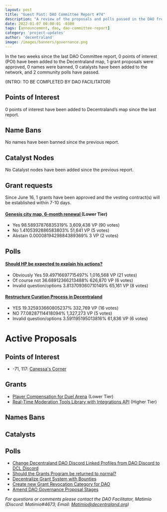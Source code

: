 ```yaml
---
layout: post
title: "Guest Post: DAO Committee Report #74"
description: "A review of the proposals and polls passed in the DAO from June 16 through June 30".
date: 2022-01-07 00:00:01 -0300
tags: [announcement, dao, dao-committee-report]
category: 'project-updates'
author: 'decentraland'
image: /images/banners/governance.png
---
```


In the two weeks since the last DAO Committee report, 0 points of interest (POI) have been added to the Decentraland map, 1 grant proposals were approved, 0 names were banned, 0 catalysts have been added to the network, and 2 community polls have passed.

(INTRO: TO BE COMPLETED BY DAO FACILITATOR)

## Points of Interest
0 points of interest have been added to Decentraland’s map since the last report.


## Name Bans

No names have been banned since the previous report.

## Catalyst Nodes
No Catalyst nodes have been added since the previous report.


## Grant requests
Since June 16, 1 grants have been approved and the vesting contract(s) will be established within 7-10 days.


#### [Genesis city map, 6-month renewal ](https://governance.decentraland.org/proposal/?id=542de96c-4e50-416e-b9e7-4650b6b82ae7) (Lower Tier)

* Yes 98.58937876835319% 3,609,438 VP (90 votes)
* No 1.4105392886583803% 51,641 VP (5 votes)
* Abstain 0.0000819429884389369% 3 VP (2 votes)


## Polls

#### [Should HP be expected to explain his actions?](https://governance.decentraland.org/proposal/?id=1355af96-4a7d-4590-a02e-da51049631fc)

* Obviously Yes 59.49716697715497% 1,016,568 VP (21 votes)
* Of course not 36.68912366213488% 626,870 VP (6 votes)
* Invalid question/options 3.813709360710149% 65,161 VP (8 votes)


#### [Restructure Curation Process in Decentraland](https://governance.decentraland.org/proposal/?id=e90262f4-92fb-4929-a535-a10a59ce4d67)

* YES 19.325933660805237% 332,769 VP (16 votes)
* NO 77.08287114418094% 1,327,273 VP (5 votes)
* Invalid question/options 3.591195195013816% 61,836 VP (6 votes)



# Active Proposals

## Points of Interest

* -71, 117: [Canessa&#39;s Corner](https://governance.decentraland.org/proposal/?id=e5567c0a-4083-4b59-91ac-f9a44285953e)

## Grants

* [Player Compensation for Duel Arena](https://governance.decentraland.org/proposal/?id=f4b8dba9-db3f-4f3c-a731-bd47141477e1) (Lower Tier)
* [Real-Time Moderation Tools Library with Integrations API](https://governance.decentraland.org/proposal/?id=ff630e17-5321-49fa-9796-7b782fc5c3a5) (Higher Tier)

## Names Bans


## Catalysts


## Polls

* [Change Decentraland DAO Discord Linked Profiles from DAO Discord to DCL Discord](https://governance.decentraland.org/proposal/?id=d7a3fbcf-5231-4f8c-b0dd-305f3f8c6ada)
* [Should the Grants Program be returned to normal?](https://governance.decentraland.org/proposal/?id=fbba0e1a-f657-4dc2-a476-8dc54b0728fe)
* [Decentralize Grant System with Bounties](https://governance.decentraland.org/proposal/?id=9ea92b21-4795-48aa-a160-14ad32f31701)
* [Create new Grant Revocation Category for DAO](https://governance.decentraland.org/proposal/?id=07f7a149-4681-411f-9dbb-87e29a584967)
* [Amend DAO Governance Proposal Stages](https://governance.decentraland.org/proposal/?id=a42d76fb-d2b4-4da2-b94c-b07eea85b930)

*For questions or comments please contact the DAO Facilitator, Matimio (Discord: Matimio#4673; Email: [Matimio@decentraland.org](mailto:Matimio@decentraland.org))*